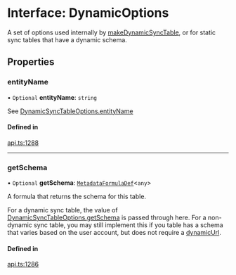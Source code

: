 # Interface: DynamicOptions

A set of options used internally by [makeDynamicSyncTable](../functions/makeDynamicSyncTable.md), or for static
sync tables that have a dynamic schema.

## Properties

### entityName

• `Optional` **entityName**: `string`

See [DynamicSyncTableOptions.entityName](DynamicSyncTableOptions.md#entityname)

#### Defined in

[api.ts:1288](https://github.com/coda/packs-sdk/blob/main/api.ts#L1288)

___

### getSchema

• `Optional` **getSchema**: [`MetadataFormulaDef`](../types/MetadataFormulaDef.md)<`any`\>

A formula that returns the schema for this table.

For a dynamic sync table, the value of [DynamicSyncTableOptions.getSchema](DynamicSyncTableOptions.md#getschema)
is passed through here. For a non-dynamic sync table, you may still implement
this if you table has a schema that varies based on the user account, but
does not require a [dynamicUrl](Identity.md#dynamicurl).

#### Defined in

[api.ts:1286](https://github.com/coda/packs-sdk/blob/main/api.ts#L1286)
